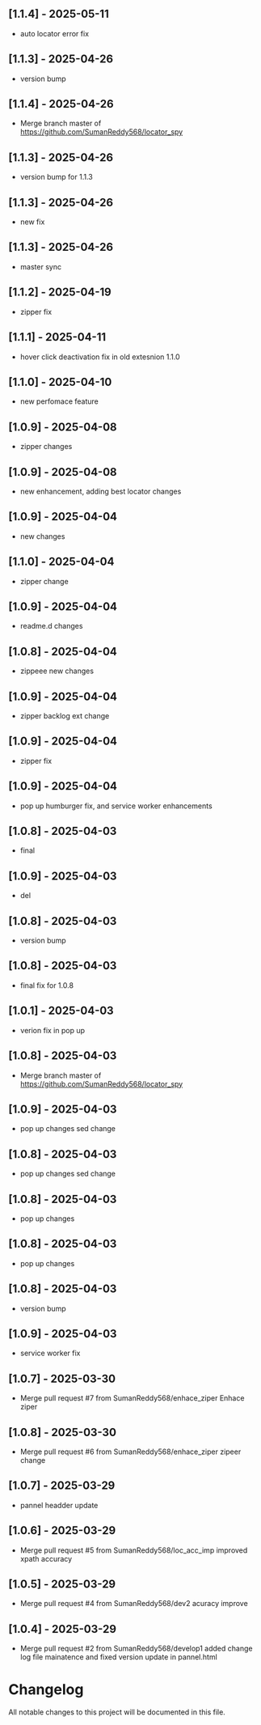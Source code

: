 ## [1.1.4] - 2025-05-11
- auto locator error fix

## [1.1.3] - 2025-04-26
- version bump

## [1.1.4] - 2025-04-26
- Merge branch master of https://github.com/SumanReddy568/locator_spy

## [1.1.3] - 2025-04-26
- version bump for 1.1.3

## [1.1.3] - 2025-04-26
- new fix

## [1.1.3] - 2025-04-26
- master sync

## [1.1.2] - 2025-04-19
- zipper fix

## [1.1.1] - 2025-04-11
- hover click deactivation fix in old extesnion 1.1.0

## [1.1.0] - 2025-04-10
- new perfomace feature

## [1.0.9] - 2025-04-08
- zipper changes

## [1.0.9] - 2025-04-08
- new enhancement, adding best locator changes

## [1.0.9] - 2025-04-04
- new changes

## [1.1.0] - 2025-04-04
- zipper change

## [1.0.9] - 2025-04-04
- readme.d changes

## [1.0.8] - 2025-04-04
- zippeee new changes

## [1.0.9] - 2025-04-04
- zipper backlog ext change

## [1.0.9] - 2025-04-04
- zipper fix

## [1.0.9] - 2025-04-04
- pop up humburger fix, and service worker enhancements

## [1.0.8] - 2025-04-03
- final

## [1.0.9] - 2025-04-03
- del

## [1.0.8] - 2025-04-03
- version bump

## [1.0.8] - 2025-04-03
- final fix for 1.0.8

## [1.0.1] - 2025-04-03
- verion fix in pop up

## [1.0.8] - 2025-04-03
- Merge branch master of https://github.com/SumanReddy568/locator_spy

## [1.0.9] - 2025-04-03
- pop up changes sed change

## [1.0.8] - 2025-04-03
- pop up changes sed change

## [1.0.8] - 2025-04-03
- pop up changes

## [1.0.8] - 2025-04-03
- pop up changes

## [1.0.8] - 2025-04-03
- version bump

## [1.0.9] - 2025-04-03
- service worker fix

## [1.0.7] - 2025-03-30
- Merge pull request #7 from SumanReddy568/enhace_ziper Enhace ziper

## [1.0.8] - 2025-03-30
- Merge pull request #6 from SumanReddy568/enhace_ziper zipeer change

## [1.0.7] - 2025-03-29
- pannel headder update

## [1.0.6] - 2025-03-29
- Merge pull request #5 from SumanReddy568/loc_acc_imp improved xpath accuracy

## [1.0.5] - 2025-03-29
- Merge pull request #4 from SumanReddy568/dev2 acuracy improve

## [1.0.4] - 2025-03-29
- Merge pull request #2 from SumanReddy568/develop1 added change log file mainatence and fixed version update in pannel.html

# Changelog

All notable changes to this project will be documented in this file.

